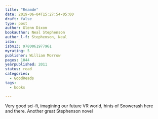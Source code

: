 ```yaml
---
title: "Reamde"
date: 2019-06-04T15:27:54-05:00
draft: false
type: post
author: Glenn Dixon
bookauthor: Neal Stephenson
author_l-f: Stephenson, Neal
isbn: 
isbn13: 9780061977961
myrating: 5
publisher: William Morrow
pages: 1044
yearpublished: 2011
status: read
categories:
  - GoodReads
tags:
  - books

---
```

Very good sci-fi, imagining our future VR world, hints of Snowcrash here and there. Another great Stephenson novel